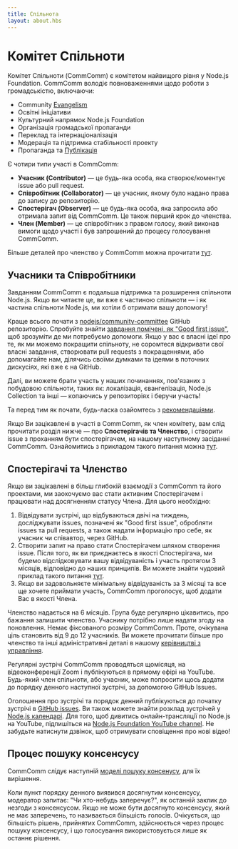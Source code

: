 ```yaml
---
title: Спільнота
layout: about.hbs
---
```


# Комітет Спільноти

Комітет Спільноти (CommComm) є комітетом найвищого рівня у Node.js Foundation. CommComm володіє повноваженнями щодо роботи з громадськістю, включаючи:
 - Community [Evangelism](https://github.com/nodejs/evangelism)
 - Освітні ініціативи
 - Культурний напрямок Node.js Foundation
 - Організація громадської пропаганди
 - Переклад та інтернаціоналізація
 - Модерація та підтримка стабільності проекту
 - Пропаганда та [Публікація](https://medium.com/the-node-js-collection)

Є чотири типи участі в CommComm:

  - **Учасник (Contributor)** ― це будь-яка особа, яка створює/коментує issue або pull request.
  - **Співробітник (Collaborator)** ― це учасник, якому було надано права до запису до репозиторію.
  - **Спостерігач (Observer)** ― це будь-яка особа, яка запросила або отримала запит від CommComm. Це також перший крок до членства.
  - **Член (Member)** ― це співробітник з правом голосу, який виконав вимоги щодо участі і був запрошений до процесу голосування CommComm.

Більше деталей про членство у CommComm можна прочитати [тут](https://github.com/nodejs/community-committee).

## Учасники та Співробітники

Завданням CommComm є подальша підтримка та розширення спільноти Node.js. Якщо ви читаєте це, ви вже є частиною спільноти ― і як частина спільноти Node.js, ми хотіли б отримати вашу допомогу!

Краще всього почати з [nodejs/community-committee](https://github.com/nodejs/community-committee) GitHub репозиторію. Спробуйте знайти [завдання помічені, як "Good first issue"](https://github.com/nodejs/community-committee/labels/good%20first%20issue), щоб зрозуміти де ми потребуємо допомоги. Якщо у вас є власні ідеї про те, як ми можемо покращити спільноту, не соромтеся відкривати свої власні завдання, створювати pull requests з покращеннями, або допомагайте нам, ділячись своїми думками та ідеями в поточних дискусіях, які вже є на GitHub.

Далі, ви можете брати участь у наших починаннях, пов'язаних з побудовою спільноти, таких як: локалізація, євангелізація, Node.js Collection та інші ― копаючись у репозиторіях і беручи участь!

Та перед тим як почати, будь-ласка озайомтесь з [рекомендаціями](https://github.com/nodejs/community-committee/blob/master/governance/COLLABORATOR_GUIDE.md).

Якщо Ви зацікавлені в участі в CommComm, як член комітету, вам слід прочитати розділ нижче ― про **Спостерігачів та Членство**, і створити issue з проханням бути спостерігачем, на нашому наступному засіданні CommComm. Ознайомитись з прикладом такого питання можна [тут](https://github.com/nodejs/community-committee/issues/142).

## Спостерігачі та Членство

Якщо ви зацікавлені в більш глибокій взаємодії з CommComm та його проектами, ми заохочуємо вас стати активним Спостерігачем і працювати над досягненням статусу Члена. Для цього необхідно:

 1. Відвідувати зустрічі, що відбуваються двічі на тиждень, досліджувати issues, позначені як "Good first issue", обробляти issues та pull requests, а також надати інформацію про себе, як учасник чи співавтор, через GitHub.
 2. Створити запит на право стати Спостерігачем шляхом створення issue. Після того, як ви приєднаєтесь в якості Спостерігача, ми будемо відслідковувати вашу відвідуваність і участь протягом 3 місяців, відповідно до наших принципів. Ви можете знайти чудовий приклад такого питання [тут](https://github.com/nodejs/community-committee/issues/142).
 3. Якщо ви задовольняєте мінімальну відвідуваність за 3 місяці та все ще хочете приймати участь, CommComm проголосує, щоб додати Вас в якості Члена.

Членство надається на 6 місяців. Група буде регулярно цікавитись, про бажання залишити членство. Учаснику потрібно лише надати згоду на поновлення. Немає фіксованого розміру CommComm. Проте, очікувана ціль становить від 9 до 12 учасників. Ви можете прочитати більше про членство та інші адміністративні деталі в нашому [керівництві з управління](https://github.com/nodejs/community-committee/blob/master/GOVERNANCE.md).

Регулярні зустрічі CommComm проводяться щомісяця, на відеоконференції Zoom і публікуються в прямому ефірі на YouTube. Будь-який член спільноти, або учасник, може попросити щось додати до порядку денного наступної зустрічі, за допомогою GitHub Issues.

Оголошення про зустрічі та порядок денний публікуються до початку зустрічі в [GitHub issues](https://github.com/nodejs/community-committee/issues). Ви також можете знайти розклад зустрічей у [Node.js календарі](https://nodejs.org/calendar). Для того, щоб дивитись онлайн-трансляції по Node.js на YouTube, підпишіться на [Node.js Foundation YouTube channel](https://www.youtube.com/channel/UCQPYJluYC_sn_Qz_XE-YbTQ). Не забудьте натиснути дзвінок, щоб отримувати сповіщення про нові відео!

## Процес пошуку консенсусу

CommComm слідує наступній [моделі пошуку консенусу](https://en.wikipedia.org/wiki/Consensus-seeking_decision-making), для їх вирішення.

Коли пункт порядку денного виявився досягнутим консенсусу, модератор запитає: "Чи хто-небудь заперечує?", як останній заклик до незгоди з консенсусом. Якщо не може бути досягнуто консенсусу, який не має заперечень, то називається більшість голосів. Очікується, що більшість рішень, прийнятих CommComm, здійснюється через процес пошуку консенсусу, і що голосування використовується лише як останнє рішення.
